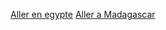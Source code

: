 [Aller en egypte](https://github.com/WildGhost21/AR1/blob/main/Egypte.md)
[Aller a Madagascar](https://github.com/WildGhost21/AR1/blob/main/Madagascar.md)

